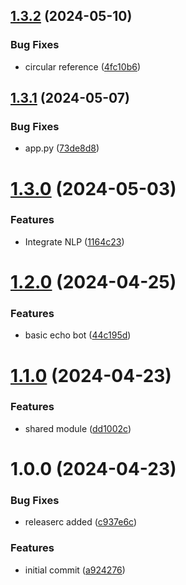 ## [1.3.2](https://github.com/baileynyx/scrumbag_pm/compare/v1.3.1...v1.3.2) (2024-05-10)


### Bug Fixes

* circular reference ([4fc10b6](https://github.com/baileynyx/scrumbag_pm/commit/4fc10b64a280ffc79f17f3e16e6355eba5224baf))

## [1.3.1](https://github.com/baileynyx/scrumbag_pm/compare/v1.3.0...v1.3.1) (2024-05-07)


### Bug Fixes

* app.py ([73de8d8](https://github.com/baileynyx/scrumbag_pm/commit/73de8d8dd64fb53f015200606b5a2426728e6e5d))

# [1.3.0](https://github.com/baileynyx/scrumbag_pm/compare/v1.2.0...v1.3.0) (2024-05-03)


### Features

* Integrate NLP ([1164c23](https://github.com/baileynyx/scrumbag_pm/commit/1164c23266cb30e73e73657fc100c44772dda4ad))

# [1.2.0](https://github.com/baileynyx/scrumbag_pm/compare/v1.1.0...v1.2.0) (2024-04-25)


### Features

* basic echo bot ([44c195d](https://github.com/baileynyx/scrumbag_pm/commit/44c195d052f40a93e9005f096c898b576f3b0b48))

# [1.1.0](https://github.com/baileynyx/scrumbag_pm/compare/v1.0.0...v1.1.0) (2024-04-23)


### Features

* shared module ([dd1002c](https://github.com/baileynyx/scrumbag_pm/commit/dd1002cd3f0c8bb7e9b329ab76bfe9bc80462d58))

# 1.0.0 (2024-04-23)


### Bug Fixes

* releaserc added ([c937e6c](https://github.com/baileynyx/scrumbag_pm/commit/c937e6cc2526aaa293083dacfc273d7a3430ec9e))


### Features

* initial commit ([a924276](https://github.com/baileynyx/scrumbag_pm/commit/a92427617fba96670b36c631e176bf180a342fb4))

